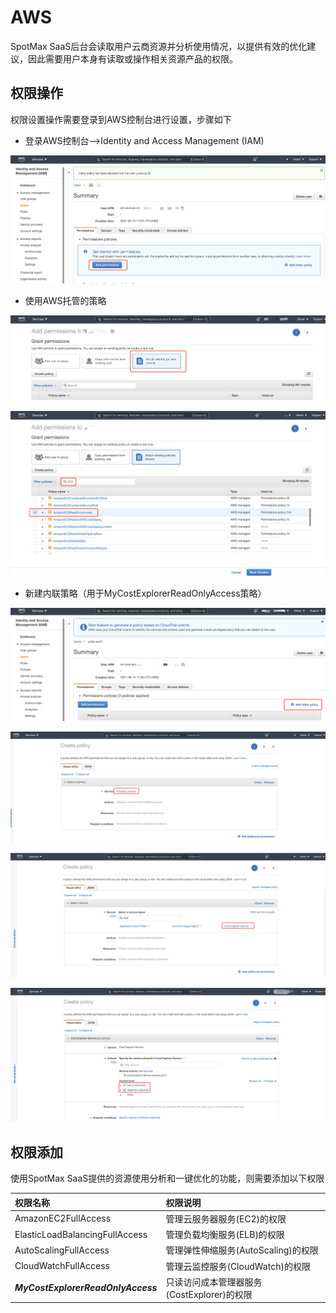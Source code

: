 # AWS

SpotMax SaaS后台会读取用户云商资源并分析使用情况，以提供有效的优化建议，因此需要用户本身有读取或操作相关资源产品的权限。

## 权限操作

权限设置操作需要登录到AWS控制台进行设置，步骤如下

* 登录AWS控制台—&gt;Identity and Access Management \(IAM\)

![](../../.gitbook/assets/image%20%28162%29.png)

* 使用AWS托管的策略

![](../../.gitbook/assets/image%20%28160%29.png)

![](../../.gitbook/assets/image%20%28163%29.png)

* 新建内联策略（用于MyCostExplorerReadOnlyAccess策略）

![](../../.gitbook/assets/image%20%28151%29.png)

![&#x70B9;&#x51FB;&#x6D4F;&#x89C8;&#x670D;&#x52A1;](../../.gitbook/assets/image%20%28155%29.png)

![&#x9009;&#x62E9;&#x670D;&#x52A1;&#x540D;](../../.gitbook/assets/image%20%28156%29.png)

![&#x914D;&#x7F6E;&#x6743;&#x9650;](../../.gitbook/assets/image%20%28158%29.png)

## **权限添加**

使用SpotMax SaaS提供的资源使用分析和一键优化的功能，则需要添加以下权限

| 权限名称 | 权限说明 |
| :--- | :--- |
| AmazonEC2FullAccess | 管理云服务器服务\(EC2\)的权限 |
| ElasticLoadBalancingFullAccess | 管理负载均衡服务\(ELB\)的权限 |
| AutoScalingFullAccess | 管理弹性伸缩服务\(AutoScaling\)的权限 |
| CloudWatchFullAccess | 管理云监控服务\(CloudWatch\)的权限 |
| _**MyCostExplorerReadOnlyAccess**_ | 只读访问成本管理器服务\(CostExplorer\)的权限 |

